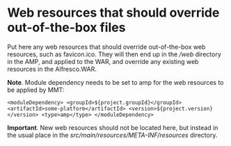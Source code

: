 # Web resources that should override out-of-the-box files

Put here any web resources that should override out-of-the-box
web resources, such as favicon.ico. They will then end up in the 
*/web* directory in the AMP, and applied to the WAR, and override
any existing web resources in the Alfresco.WAR.

**Note**. Module dependency needs to be set to amp for the web resources to be applied by MMT:

`
<moduleDependency>
    <groupId>${project.groupId}</groupId>
    <artifactId>some-platform</artifactId>
    <version>${project.version}</version>
    <type>amp</type>
</moduleDependency>
`
   
**Important**. New web resources should not be located here, but instead 
               in the usual place in the *src/main/resources/META-INF/resources* directory.
  
 
